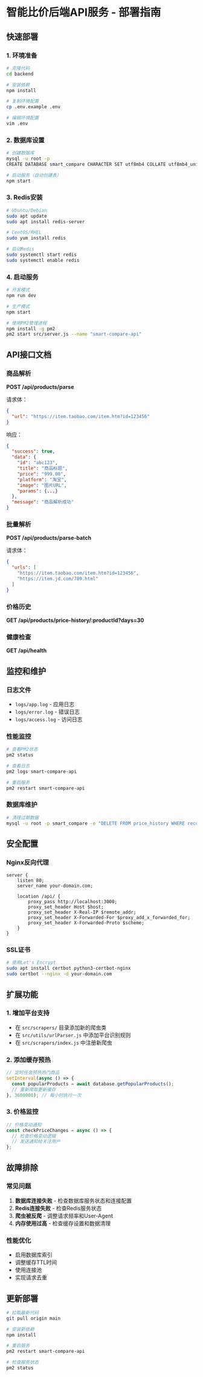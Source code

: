 # 智能比价后端API服务 - 部署指南

## 快速部署

### 1. 环境准备

```bash
# 克隆代码
cd backend

# 安装依赖
npm install

# 复制环境配置
cp .env.example .env

# 编辑环境配置
vim .env
```

### 2. 数据库设置

```bash
# 创建数据库
mysql -u root -p
CREATE DATABASE smart_compare CHARACTER SET utf8mb4 COLLATE utf8mb4_unicode_ci;

# 启动服务（自动创建表）
npm start
```

### 3. Redis安装

```bash
# Ubuntu/Debian
sudo apt update
sudo apt install redis-server

# CentOS/RHEL
sudo yum install redis

# 启动Redis
sudo systemctl start redis
sudo systemctl enable redis
```

### 4. 启动服务

```bash
# 开发模式
npm run dev

# 生产模式
npm start

# 使用PM2管理进程
npm install -g pm2
pm2 start src/server.js --name "smart-compare-api"
```

## API接口文档

### 商品解析

**POST /api/products/parse**

请求体：
```json
{
  "url": "https://item.taobao.com/item.htm?id=123456"
}
```

响应：
```json
{
  "success": true,
  "data": {
    "id": "abc123",
    "title": "商品标题",
    "price": "999.00",
    "platform": "淘宝",
    "image": "图片URL",
    "params": {...}
  },
  "message": "商品解析成功"
}
```

### 批量解析

**POST /api/products/parse-batch**

请求体：
```json
{
  "urls": [
    "https://item.taobao.com/item.htm?id=123456",
    "https://item.jd.com/789.html"
  ]
}
```

### 价格历史

**GET /api/products/price-history/:productId?days=30**

### 健康检查

**GET /api/health**

## 监控和维护

### 日志文件
- `logs/app.log` - 应用日志
- `logs/error.log` - 错误日志  
- `logs/access.log` - 访问日志

### 性能监控
```bash
# 查看PM2状态
pm2 status

# 查看日志
pm2 logs smart-compare-api

# 重启服务
pm2 restart smart-compare-api
```

### 数据库维护
```bash
# 清理过期数据
mysql -u root -p smart_compare -e "DELETE FROM price_history WHERE recorded_at < DATE_SUB(NOW(), INTERVAL 90 DAY);"
```

## 安全配置

### Nginx反向代理
```nginx
server {
    listen 80;
    server_name your-domain.com;
    
    location /api/ {
        proxy_pass http://localhost:3000;
        proxy_set_header Host $host;
        proxy_set_header X-Real-IP $remote_addr;
        proxy_set_header X-Forwarded-For $proxy_add_x_forwarded_for;
        proxy_set_header X-Forwarded-Proto $scheme;
    }
}
```

### SSL证书
```bash
# 使用Let's Encrypt
sudo apt install certbot python3-certbot-nginx
sudo certbot --nginx -d your-domain.com
```

## 扩展功能

### 1. 增加平台支持
- 在 `src/scrapers/` 目录添加新的爬虫类
- 在 `src/utils/urlParser.js` 中添加平台识别规则
- 在 `src/scrapers/index.js` 中注册新爬虫

### 2. 添加缓存预热
```javascript
// 定时任务预热热门商品
setInterval(async () => {
  const popularProducts = await database.getPopularProducts();
  // 重新爬取更新缓存
}, 3600000); // 每小时执行一次
```

### 3. 价格监控
```javascript
// 价格变动通知
const checkPriceChanges = async () => {
  // 检查价格变动逻辑
  // 发送通知给关注用户
};
```

## 故障排除

### 常见问题
1. **数据库连接失败** - 检查数据库服务状态和连接配置
2. **Redis连接失败** - 检查Redis服务状态  
3. **爬虫被反爬** - 调整请求频率和User-Agent
4. **内存使用过高** - 检查缓存设置和数据清理

### 性能优化
- 启用数据库索引
- 调整缓存TTL时间
- 使用连接池
- 实现请求去重

## 更新部署

```bash
# 拉取最新代码
git pull origin main

# 安装新依赖
npm install

# 重启服务
pm2 restart smart-compare-api

# 检查服务状态
pm2 status
```